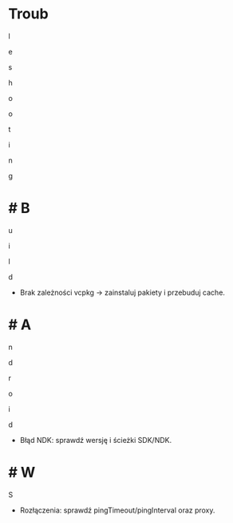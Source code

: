 ﻿# Troub

l

e

s

h

o

o

t

i

n

g
# # B

u

i

l

d

- Brak zależności vcpkg → zainstaluj pakiety i przebuduj cache.
# # A

n

d

r

o

i

d

- Błąd NDK: sprawdź wersję i ścieżki SDK/NDK.
# # W

S

- Rozłączenia: sprawdź pingTimeout/pingInterval oraz proxy.
